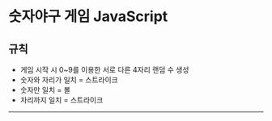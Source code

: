 # 숫자야구 게임 JavaScript

## 규칙

* 게임 시작 시 0~9를 이용한 서로 다른 4자리 랜덤 수 생성
* 숫자와 자리가 일치 = 스트라이크
* 숫자만 일치 = 볼
* 자리까지 일치 = 스트라이크

---



